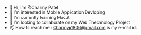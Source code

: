 - 👋 Hi, I’m @Charmy Patel
- 👀 I’m interested in Mobile Application Devloping
- 🌱 I’m currently learning Msc.it
- 💞️ I’m looking to collaborate on my Web Thechnology Project
- 📫 How to reach me : Charmyp1806@gmail.com is my e-mail id.

<!---
Charmy1806/Charmy1806 is a ✨ special ✨ repository because its `README.md` (this file) appears on your GitHub profile.
You can click the Preview link to take a look at your changes.
--->
